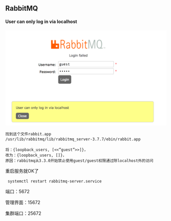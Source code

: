 ## RabbitMQ

#### User can only log in via localhost



![image-20201026001016244](./20201026001107.png)

```
找到这个文件rabbit.app
/usr/lib/rabbitmq/lib/rabbitmq_server-3.7.7/ebin/rabbit.app

将：{loopback_users, [<<”guest”>>]}，
改为：{loopback_users, []}，
原因：rabbitmq从3.3.0开始禁止使用guest/guest权限通过除localhost外的访问
```

重启服务就OK了

```
 systemctl restart rabbitmq-server.service
```

端口：5672

管理界面：15672

集群端口：25672
